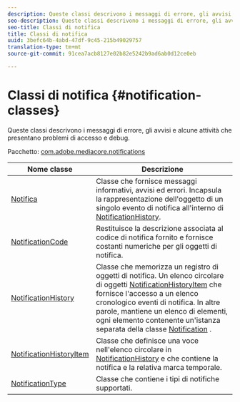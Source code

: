 ```yaml
---
description: Queste classi descrivono i messaggi di errore, gli avvisi e alcune attività che presentano problemi di accesso e debug.
seo-description: Queste classi descrivono i messaggi di errore, gli avvisi e alcune attività che presentano problemi di accesso e debug.
seo-title: Classi di notifica
title: Classi di notifica
uuid: 3befc64b-4abd-47df-9c45-215b49029757
translation-type: tm+mt
source-git-commit: 91cea7acb8127e02b82e5242b9ad6ab0d12ce0eb

---
```



# Classi di notifica {#notification-classes}

Queste classi descrivono i messaggi di errore, gli avvisi e alcune attività che presentano problemi di accesso e debug.

Pacchetto: [com.adobe.mediacore.notifications](https://help.adobe.com/en_US/primetime/api/psdk/asdoc-dhls_1.4/com/adobe/mediacore/notifications/package-detail.html)

| Nome classe | Descrizione |
|---|---|
| [Notifica](https://help.adobe.com/en_US/primetime/api/psdk/asdoc-dhls_1.4/com/adobe/mediacore/notifications/Notification.html) | Classe che fornisce messaggi informativi, avvisi ed errori. Incapsula la rappresentazione dell&#39;oggetto di un singolo evento di notifica all&#39;interno di [NotificationHistory](https://help.adobe.com/en_US/primetime/api/psdk/asdoc-dhls_1.4/com/adobe/mediacore/notifications/NotificationHistory.html). |
| [NotificationCode](https://help.adobe.com/en_US/primetime/api/psdk/asdoc-dhls_1.4/com/adobe/mediacore/notifications/NotificationCode.html) | Restituisce la descrizione associata al codice di notifica fornito e fornisce costanti numeriche per gli oggetti di notifica. |
| [NotificationHistory](https://help.adobe.com/en_US/primetime/api/psdk/asdoc-dhls_1.4/com/adobe/mediacore/notifications/NotificationHistory.html) | Classe che memorizza un registro di oggetti di notifica. Un elenco circolare di oggetti [NotificationHistoryItem](https://help.adobe.com/en_US/primetime/api/psdk/asdoc-dhls_1.4/com/adobe/mediacore/notifications/NotificationHistoryItem.html) che fornisce l&#39;accesso a un elenco cronologico eventi di notifica. In altre parole, mantiene un elenco di elementi, ogni elemento contenente un&#39;istanza separata della classe [Notification](https://help.adobe.com/en_US/primetime/api/psdk/asdoc-dhls_1.4/com/adobe/mediacore/notifications/Notification.html) . |
| [NotificationHistoryItem](https://help.adobe.com/en_US/primetime/api/psdk/asdoc-dhls_1.4/com/adobe/mediacore/notifications/NotificationHistoryItem.html) | Classe che definisce una voce nell&#39;elenco circolare in [NotificationHistory](https://help.adobe.com/en_US/primetime/api/psdk/asdoc-dhls_1.4/com/adobe/mediacore/notifications/NotificationHistory.html) e che contiene la notifica e la relativa marca temporale. |
| [NotificationType](https://help.adobe.com/en_US/primetime/api/psdk/asdoc-dhls_1.4/com/adobe/mediacore/notifications/NotificationType.html) | Classe che contiene i tipi di notifiche supportati. |

